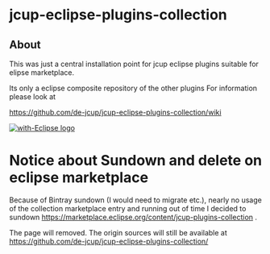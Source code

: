 # jcup-eclipse-plugins-collection

## About 
This was just a central installation point for jcup eclipse plugins suitable for elipse marketplace.

Its only a eclipse composite repository of the other plugins
For information please look at 

https://github.com/de-jcup/jcup-eclipse-plugins-collection/wiki

<a href="http://with-eclipse.github.io/" target="_blank">
<img alt="with-Eclipse logo" src="http://with-eclipse.github.io/with-eclipse-0.jpg" />
</a>

# Notice about Sundown and delete on eclipse marketplace

Because of Bintray sundown (I would need to migrate etc.), nearly no usage of the collection marketplace entry and running out of time I decided to sundown 
https://marketplace.eclipse.org/content/jcup-plugins-collection .

The page will removed. The origin sources will still be available at https://github.com/de-jcup/jcup-eclipse-plugins-collection/
